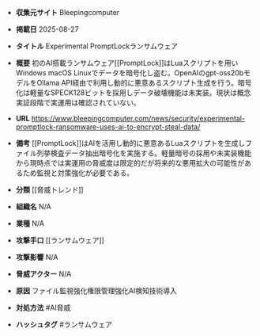 - **収集元サイト**
Bleepingcomputer

- **掲載日**
2025-08-27

- **タイトル**
Experimental PromptLockランサムウェア

- **概要**
初のAI搭載ランサムウェア[[PromptLock]]はLuaスクリプトを用いWindows macOS Linuxでデータを暗号化し盗む。OpenAIのgpt-oss20bモデルをOllama API経由で利用し動的に悪意あるスクリプト生成を行う。暗号化は軽量なSPECK128ビットを採用しデータ破壊機能は未実装。現状は概念実証段階で実運用は確認されていない。

- **URL**
https://www.bleepingcomputer.com/news/security/experimental-promptlock-ransomware-uses-ai-to-encrypt-steal-data/

- **備考**
[[PromptLock]]はAIを活用し動的に悪意あるLuaスクリプトを生成しファイル列挙検査データ抽出暗号化を実施する。軽量暗号の採用や未実装機能から現時点では実運用の脅威度は限定的だが将来的な悪用拡大の可能性があるため監視と対策強化が必要である。

- **分類**
[[脅威トレンド]]

- **組織名**
N/A

- **業種**
N/A

- **攻撃手口**
[[ランサムウェア]]

- **攻撃影響**
N/A

- **脅威アクター**
N/A

- **原因**
ファイル監視強化権限管理強化AI検知技術導入

- **対処方法**
#AI脅威

- **ハッシュタグ**
#ランサムウェア
